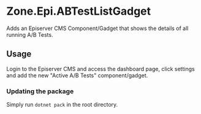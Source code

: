 ﻿# Zone.Epi.ABTestListGadget
Adds an Episerver CMS Component/Gadget that shows the details of all running A/B Tests.

## Usage
Login to the Episerver CMS and access the dashboard page, click settings and add the new "Active A/B Tests" component/gadget.

### Updating the package

Simply run `dotnet pack` in the root directory.